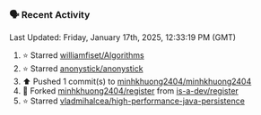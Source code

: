 ### 🗣 Recent Activity

<!--RECENT_ACTIVITY:last_update-->
Last Updated: Friday, January 17th, 2025, 12:33:19 PM (GMT)
<!--RECENT_ACTIVITY:last_update_end-->
<!--RECENT_ACTIVITY:start-->
1. ⭐ Starred [williamfiset/Algorithms](https://github.com/williamfiset/Algorithms)<br>
2. ⭐ Starred [anonystick/anonystick](https://github.com/anonystick/anonystick)<br>
3. ⬆️ Pushed 1 commit(s) to [minhkhuong2404/minhkhuong2404](https://github.com/minhkhuong2404/minhkhuong2404)<br>
4. 🔱 Forked [minhkhuong2404/register](https://github.com/minhkhuong2404/register) from [is-a-dev/register](https://github.com/is-a-dev/register)<br>
5. ⭐ Starred [vladmihalcea/high-performance-java-persistence](https://github.com/vladmihalcea/high-performance-java-persistence)<br>
<!--RECENT_ACTIVITY:end-->
